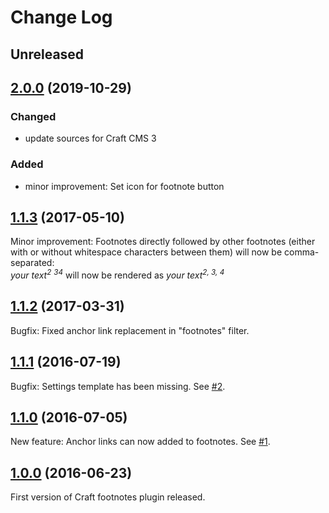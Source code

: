 # Change Log

## Unreleased

## [2.0.0](https://github.com/Vierbeuter/craft-footnotes/tree/2.0.0) (2019-10-29)

### Changed
 - update sources for Craft CMS 3

### Added
 - minor improvement: Set icon for footnote button

## [1.1.3](https://github.com/Vierbeuter/craft-footnotes/tree/1.1.3) (2017-05-10)
Minor improvement: Footnotes directly followed by other footnotes (either with or without whitespace characters between them) will now be comma-separated:  
*your text<sup>2</sup> <sup>3</sup><sup>4</sup>* will now be rendered as *your text<sup>2, 3, 4</sup>*

## [1.1.2](https://github.com/Vierbeuter/craft-footnotes/tree/1.1.2) (2017-03-31)
Bugfix: Fixed anchor link replacement in "footnotes" filter.

## [1.1.1](https://github.com/Vierbeuter/craft-footnotes/tree/1.1.1) (2016-07-19)
Bugfix: Settings template has been missing. See [#2](https://github.com/Vierbeuter/craft-footnotes/issues/2).

## [1.1.0](https://github.com/Vierbeuter/craft-footnotes/tree/1.1.0) (2016-07-05)
New feature: Anchor links can now added to footnotes. See [#1](https://github.com/Vierbeuter/craft-footnotes/issues/1).

## [1.0.0](https://github.com/Vierbeuter/craft-footnotes/tree/1.0.0) (2016-06-23)
First version of Craft footnotes plugin released.
